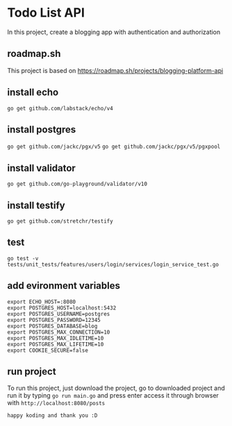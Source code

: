 # Todo List API
In this project, create a blogging app with authentication and authorization  

## roadmap.sh
This project is based on https://roadmap.sh/projects/blogging-platform-api  

## install echo
```go get github.com/labstack/echo/v4```

## install postgres
```go get github.com/jackc/pgx/v5```
```go get github.com/jackc/pgx/v5/pgxpool```

## install validator
```go get github.com/go-playground/validator/v10```

## install testify
```go get github.com/stretchr/testify```

## test
```go test -v tests/unit_tests/features/users/login/services/login_service_test.go```

## add evironment variables
```
export ECHO_HOST=:8080
export POSTGRES_HOST=localhost:5432
export POSTGRES_USERNAME=postgres
export POSTGRES_PASSWORD=12345
export POSTGRES_DATABASE=blog
export POSTGRES_MAX_CONNECTION=10
export POSTGRES_MAX_IDLETIME=10
export POSTGRES_MAX_LIFETIME=10
export COOKIE_SECURE=false
```

## run project
To run this project, just download the project, go to downloaded project and run it by typing ```go run main.go``` and press enter
access it through browser with ```http://localhost:8080/posts```

```happy koding and thank you :D```